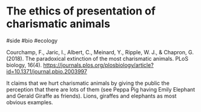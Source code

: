# The ethics of presentation of charismatic animals

#side #bio #ecology

Courchamp, F., Jaric, I., Albert, C., Meinard, Y., Ripple, W. J., & Chapron, G. (2018). The paradoxical extinction of the most charismatic animals. PLoS biology, 16(4).
https://journals.plos.org/plosbiology/article?id=10.1371/journal.pbio.2003997

It claims that we hurt charismatic animals by giving the public the perception that there are lots of them (see Peppa Pig having Emily Elephant and Gerald Giraffe as friends). Lions, giraffes and elephants as most obvious examples.